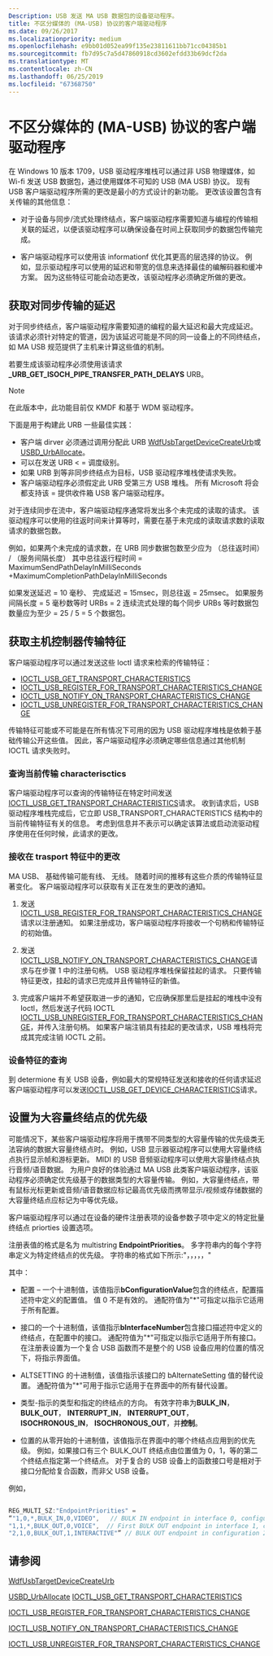 ```yaml
---
Description: USB 发送 MA USB 数据包的设备驱动程序。
title: 不区分媒体的 (MA-USB) 协议的客户端驱动程序
ms.date: 09/26/2017
ms.localizationpriority: medium
ms.openlocfilehash: e9bb01d052ea99f135e23811611bb71cc04385b1
ms.sourcegitcommit: fb7d95c7a5d47860918cd3602efdd33b69dcf2da
ms.translationtype: MT
ms.contentlocale: zh-CN
ms.lasthandoff: 06/25/2019
ms.locfileid: "67368750"
---
```

# <a name="usb-client-drivers-for-media-agnostic-ma-usb"></a>不区分媒体的 (MA-USB) 协议的客户端驱动程序

在 Windows 10 版本 1709，USB 驱动程序堆栈可以通过非 USB 物理媒体，如 Wi-fi 发送 USB 数据包，通过使用媒体不可知的 USB (MA USB) 协议。 现有 USB 客户端驱动程序所需的更改是最小的方式设计的新功能。 更改该设置包含有关传输的其他信息：

-   对于设备与同步/流式处理终结点，客户端驱动程序需要知道与编程的传输相关联的延迟，以便该驱动程序可以确保设备在时间上获取同步的数据包传输完成。

-   客户端驱动程序可以使用该 informationf 优化其更高的层选择的协议。 例如，显示驱动程序可以使用的延迟和带宽的信息来选择最佳的编解码器和缓冲方案。 因为这些特征可能会动态更改，该驱动程序必须确定所做的更改。

## <a name="getting-the-delays-for-isochronous-transfers"></a>获取对同步传输的延迟

对于同步终结点，客户端驱动程序需要知道的编程的最大延迟和最大完成延迟。 该请求必须针对特定的管道，因为该延迟可能是不同的同一设备上的不同终结点，如 MA USB 规范提供了主机来计算这些值的机制。 

若要生成该驱动程序必须使用该请求 **_URB_GET_ISOCH_PIPE_TRANSFER_PATH_DELAYS** URB。

> [!NOTE]
> 在此版本中，此功能目前仅 KMDF 和基于 WDM 驱动程序。 

下面是用于构建此 URB 一些最佳实践：


-    客户端 dirver 必须通过调用分配此 URB [WdfUsbTargetDeviceCreateUrb](https://docs.microsoft.com/windows-hardware/drivers/ddi/content/wdfusb/nf-wdfusb-wdfusbtargetdevicecreateurb)或[USBD_UrbAllocate](https://docs.microsoft.com/windows-hardware/drivers/ddi/content/usbdlib/nf-usbdlib-usbd_urballocate)。 
- 可以在发送 URB < = 调度级别。
- 如果 URB 到等非同步终结点为目标，USB 驱动程序堆栈使请求失败。
- 客户端驱动程序必须假定此 URB 受第三方 USB 堆栈。 所有 Microsoft 将会都支持该 = 提供收件箱 USB 客户端驱动程序。

对于连续同步在流中，客户端驱动程序通常将发出多个未完成的读取的请求。 该驱动程序可以使用的往返时间来计算等时，需要在基于未完成的读取请求数的读取请求的数据包数。

例如，如果两个未完成的请求数，在 URB 同步数据包数至少应为 （总往返时间） / （服务间隔长度） 其中总往返行程时间 = MaximumSendPathDelayInMilliSeconds +MaximumCompletionPathDelayInMilliSeconds

如果发送延迟 = 10 毫秒、 完成延迟 = 15msec，则总往返 = 25msec。
如果服务间隔长度 = 5 毫秒数等时 URBs = 2 连续流式处理的每个同步 URBs 等时数据包数量应为至少 = 25 / 5 = 5 个数据包。

## <a name="getting-the-host-controller-transport-characteristics"></a>获取主机控制器传输特征
客户端驱动程序可以通过发送这些 Ioctl 请求来检索的传输特征：

-    [IOCTL_USB_GET_TRANSPORT_CHARACTERISTICS](https://docs.microsoft.com/windows-hardware/drivers/ddi/content/usbioctl/ni-usbioctl-ioctl_usb_get_transport_characteristics)
-    [IOCTL_USB_REGISTER_FOR_TRANSPORT_CHARACTERISTICS_CHANGE](https://docs.microsoft.com/windows-hardware/drivers/ddi/content/usbioctl/ni-usbioctl-ioctl_usb_register_for_transport_characteristics_change)
-    [IOCTL_USB_NOTIFY_ON_TRANSPORT_CHARACTERISTICS_CHANGE](https://docs.microsoft.com/windows-hardware/drivers/ddi/content/usbioctl/ni-usbioctl-ioctl_usb_notify_on_transport_characteristics_change) 
-    [IOCTL_USB_UNREGISTER_FOR_TRANSPORT_CHARACTERISTICS_CHANGE](https://docs.microsoft.com/windows-hardware/drivers/ddi/content/usbioctl/ni-usbioctl-ioctl_usb_unregister_for_transport_characteristics_change)

传输特征可能或不可能是在所有情况下可用的因为 USB 驱动程序堆栈是依赖于基础传输公开这些值。 因此，客户端驱动程序必须确定哪些信息通过其他机制 IOCTL 请求失败时。 

### <a name="query-for-the-current-transport-characterisctics"></a>查询当前传输 characterisctics

客户端驱动程序可以查询的传输特征在特定时间发送[IOCTL_USB_GET_TRANSPORT_CHARACTERISTICS](https://docs.microsoft.com/windows-hardware/drivers/ddi/content/usbioctl/ni-usbioctl-ioctl_usb_get_transport_characteristics)请求。 收到请求后，USB 驱动程序堆栈完成后，它立即 USB_TRANSPORT_CHARACTERISTICS 结构中的当前传输特征有关的信息。 考虑到信息并不表示可以确定该算法或启动流驱动程序使用在任何时候，此请求的更改。 

### <a name="receive-changes-in-trasport-characteristics"></a>接收在 trasport 特征中的更改
MA USB、 基础传输可能有线、 无线。 随着时间的推移有这些介质的传输特征显著变化。 客户端驱动程序可以获取有关正在发生的更改的通知。

1.    发送[IOCTL_USB_REGISTER_FOR_TRANSPORT_CHARACTERISTICS_CHANGE](https://docs.microsoft.com/windows-hardware/drivers/ddi/content/usbioctl/ni-usbioctl-ioctl_usb_register_for_transport_characteristics_change)请求以注册通知。 如果注册成功，客户端驱动程序将接收一个句柄和传输特征的初始值。

2.  发送[IOCTL_USB_NOTIFY_ON_TRANSPORT_CHARACTERISTICS_CHANGE](https://docs.microsoft.com/windows-hardware/drivers/ddi/content/usbioctl/ni-usbioctl-ioctl_usb_notify_on_transport_characteristics_change)请求与在步骤 1 中的注册句柄。 USB 驱动程序堆栈保留挂起的请求。 只要传输特征更改，挂起的请求已完成并且传输特征的新值。

3.  完成客户端并不希望获取进一步的通知，它应确保那里后是挂起的堆栈中没有 Ioctl，然后发送子代码 IOCTL [IOCTL_USB_UNREGISTER_FOR_TRANSPORT_CHARACTERISTICS_CHANGE](https://docs.microsoft.com/windows-hardware/drivers/ddi/content/usbioctl/ni-usbioctl-ioctl_usb_unregister_for_transport_characteristics_change)，并传入注册句柄。 如果客户端注销具有挂起的更改请求，USB 堆栈将完成其完成注销 IOCTL 之前。

### <a name="query-for-device-characteristics"></a>设备特征的查询

到 determione 有关 USB 设备，例如最大的常规特征发送和接收的任何请求延迟客户端驱动程序可以发送[IOCTL_USB_GET_DEVICE_CHARACTERISTICS](https://docs.microsoft.com/windows-hardware/drivers/ddi/content/usbioctl/ns-usbioctl-_usb_device_characteristics)请求。

## <a name="setting-priority-for-a-bulk-endpoint"></a>设置为大容量终结点的优先级

可能情况下，某些客户端驱动程序将用于携带不同类型的大容量传输的优先级类无法容纳的数据大容量终结点时。 例如，USB 显示器驱动程序可以使用大容量终结点执行显示帧和游标更新。 MIDI 的 USB 音频驱动程序可以使用大容量终结点执行音频/语音数据。
为用户良好的体验通过 MA USB 此类客户端驱动程序，该驱动程序必须确定优先级基于的数据类型的大容量传输。 例如，大容量终结点，带有鼠标光标更新或音频/语音数据应标记最高优先级而携带显示/视频或存储数据的大容量终结点应标记为中等优先级。

客户端驱动程序可以通过在设备的硬件注册表项的设备参数子项中定义的特定批量终结点 priorties 设置选项。  

注册表值的格式是名为 multistring **EndpointPriorities**。  多字符串内的每个字符串定义为特定终结点的优先级。  字符串的格式如下所示:"<CONFIG>，<INTERFACE>，<ALTSETTING>，<TYPE>，<ORDER>，<PRIORITY>"

其中：

-    配置 – 一个十进制值，该值指示**bConfigurationValue**包含的终结点，配置描述符中定义的配置值。  值 0 不是有效的。  通配符值为"*"可指定以指示它适用于所有配置。

-    接口的一个十进制值，该值指示**bInterfaceNumber**包含接口描述符中定义的终结点，在配置中的接口。  通配符值为"*"可指定以指示它适用于所有接口。  在注册表设置为一个复合 USB 函数而不是整个的 USB 设备应用的位置的情况下，将指示界面值。

-    ALTSETTING 的十进制值，该值指示该接口的 bAlternateSetting 值的替代设置。  通配符值为"*"可用于指示它适用于在界面中的所有替代设置。

-    类型-指示的类型和指定的终结点的方向。  有效字符串为**BULK_IN**， **BULK_OUT**， **INTERRUPT_IN**， **INTERRUPT_OUT**， **ISOCHRONOUS_IN**， **ISOCHRONOUS_OUT**，并**控制**。  

-    位置的从零开始的十进制值，该值指示在界面中的哪个终结点应用到的优先级。  例如，如果接口有三个 BULK_OUT 终结点由位置值为 0，1，等的第二个终结点指定第一个终结点。  对于复合的 USB 设备上的函数接口号是相对于接口分配给复合函数，而非父 USB 设备。

例如，

```cpp

REG_MULTI_SZ:"EndpointPriorities" = 
“"1,0,*,BULK_IN,0,VIDEO",   // BULK IN endpoint in interface 0, configuration 1, all alternate settings has VIDEO priority. 
"1,1,*,BULK_OUT,0,VOICE",  // First BULK OUT endpoint in interface 1, configuration 1, all alternate settings has VOICE priority. 
"2,1,0,BULK_OUT,1,INTERACTIVE"” // BULK OUT endpoint in configuration 2, interface 1, alt setting 1 has INTERACTIVE priority.
```
## <a name="see-also"></a>请参阅
[WdfUsbTargetDeviceCreateUrb](https://docs.microsoft.com/windows-hardware/drivers/ddi/content/wdfusb/nf-wdfusb-wdfusbtargetdevicecreateurb)

[USBD_UrbAllocate](https://docs.microsoft.com/windows-hardware/drivers/ddi/content/usbdlib/nf-usbdlib-usbd_urballocate)
[IOCTL_USB_GET_TRANSPORT_CHARACTERISTICS](https://docs.microsoft.com/windows-hardware/drivers/ddi/content/usbioctl/ni-usbioctl-ioctl_usb_get_transport_characteristics)

[IOCTL_USB_REGISTER_FOR_TRANSPORT_CHARACTERISTICS_CHANGE](https://docs.microsoft.com/windows-hardware/drivers/ddi/content/usbioctl/ni-usbioctl-ioctl_usb_register_for_transport_characteristics_change)

[IOCTL_USB_NOTIFY_ON_TRANSPORT_CHARACTERISTICS_CHANGE](https://docs.microsoft.com/windows-hardware/drivers/ddi/content/usbioctl/ni-usbioctl-ioctl_usb_notify_on_transport_characteristics_change)

[IOCTL_USB_UNREGISTER_FOR_TRANSPORT_CHARACTERISTICS_CHANGE](https://docs.microsoft.com/windows-hardware/drivers/ddi/content/usbioctl/ni-usbioctl-ioctl_usb_unregister_for_transport_characteristics_change)

